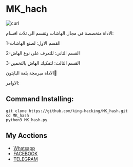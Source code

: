 # MK_hach


![curl](https://e.top4top.net/p_1197ggtsn1.jpg)


الاداة متخصصة في مجال الهاشات وتقسم الى ثلاث اقسام:

1-القسم الاول: لصنع الهاشات

2-القسم الثاني: للتعرف على نوع الهاش

3-القسم الثالث: لتفكيك الهاش بالتخمين

الاداة مبرمجة بلغة البايثون💚

الاوامر:
## Command Installing:
```
git clone https://github.com/king-hacking/MK_hash.git
cd MK_hash
python3 MK_hash.py
```
## My Acctions
* [Whatsapp](https://wm.com/00963937376654)
* [FACEBOOK](https://www.facebook.com/KING.HACKING.SY)
* [TELEGRAM](https://t.me/HACKEER1)
